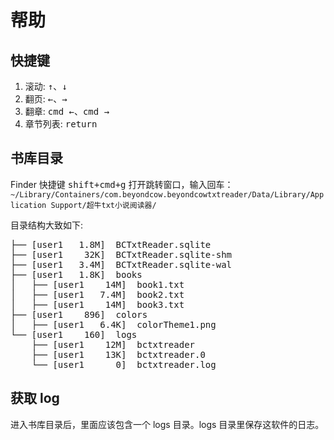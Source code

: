 # 帮助

## 快捷键
1. 滚动: <kbd>↑</kbd>、<kbd>↓</kbd>
2. 翻页: <kbd>←</kbd>、<kbd>→</kbd>
3. 翻章: <kbd>cmd ←</kbd>、<kbd>cmd →</kbd>
4. 章节列表: <kbd>return</kbd>

## 书库目录

Finder 快捷键 <kbd>shift+cmd+g</kbd> 打开跳转窗口，输入回车：
```~/Library/Containers/com.beyondcow.beyondcowtxtreader/Data/Library/Application Support/超牛txt小说阅读器/```

目录结构大致如下:

<pre>
├── [user1   1.8M]  BCTxtReader.sqlite
├── [user1    32K]  BCTxtReader.sqlite-shm
├── [user1   3.4M]  BCTxtReader.sqlite-wal
├── [user1   1.8K]  books
│   ├── [user1    14M]  book1.txt
│   ├── [user1   7.4M]  book2.txt
│   ├── [user1    14M]  book3.txt
├── [user1    896]  colors
│   ├── [user1   6.4K]  colorTheme1.png
└── [user1    160]  logs
    ├── [user1    12M]  bctxtreader
    ├── [user1    13K]  bctxtreader.0
    └── [user1      0]  bctxtreader.log
</pre>

## 获取 log

进入书库目录后，里面应该包含一个 logs 目录。logs 目录里保存这软件的日志。


